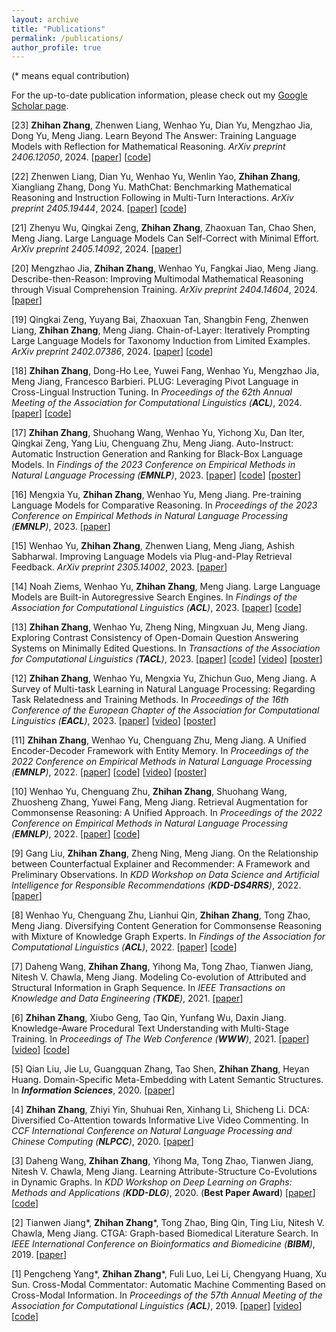 ```yaml
---
layout: archive
title: "Publications"
permalink: /publications/
author_profile: true
---
```


(* means equal contribution)

For the up-to-date publication information, please check out my [Google Scholar page](https://scholar.google.com/citations?user=7dcunDUAAAAJ&hl=en).

[23] **Zhihan Zhang**, Zhenwen Liang, Wenhao Yu, Dian Yu, Mengzhao Jia, Dong Yu, Meng Jiang. Learn Beyond The Answer: Training Language Models with Reflection for Mathematical Reasoning. *ArXiv preprint 2406.12050*, 2024. \[[paper](https://arxiv.org/abs/2406.12050)] \[[code](https://github.com/ytyz1307zzh/RefAug)]

[22] Zhenwen Liang, Dian Yu, Wenhao Yu, Wenlin Yao, **Zhihan Zhang**, Xiangliang Zhang, Dong Yu. MathChat: Benchmarking Mathematical Reasoning and Instruction Following in Multi-Turn Interactions. *ArXiv preprint 2405.19444*, 2024. \[[paper](https://arxiv.org/abs/2405.19444)] \[[code](https://github.com/Zhenwen-NLP/MathChat)]

[21] Zhenyu Wu, Qingkai Zeng, **Zhihan Zhang**, Zhaoxuan Tan, Chao Shen, Meng Jiang. Large Language Models Can Self-Correct with Minimal Effort. *ArXiv preprint 2405.14092*, 2024. \[[paper](https://arxiv.org/abs/2405.14092)]

[20] Mengzhao Jia, **Zhihan Zhang**, Wenhao Yu, Fangkai Jiao, Meng Jiang. Describe-then-Reason: Improving Multimodal Mathematical Reasoning through Visual Comprehension Training. *ArXiv preprint 2404.14604*, 2024. \[[paper](https://arxiv.org/abs/2404.14604)]

[19] Qingkai Zeng, Yuyang Bai, Zhaoxuan Tan, Shangbin Feng, Zhenwen Liang, **Zhihan Zhang**, Meng Jiang. Chain-of-Layer: Iteratively Prompting Large Language Models for Taxonomy Induction from Limited Examples. *ArXiv preprint 2402.07386*, 2024. \[[paper](https://arxiv.org/abs/2402.07386)] \[[code](https://github.com/QingkaiZeng/Chain-of-Layer)]

[18] **Zhihan Zhang**, Dong-Ho Lee, Yuwei Fang, Wenhao Yu, Mengzhao Jia, Meng Jiang, Francesco Barbieri. PLUG: Leveraging Pivot Language in Cross-Lingual Instruction Tuning. In *Proceedings of the 62th Annual Meeting of the Association for Computational Linguistics (**ACL**)*, 2024. \[[paper](https://arxiv.org/abs/2311.08711)] \[[code](https://github.com/ytyz1307zzh/PLUG)]

[17] **Zhihan Zhang**, Shuohang Wang, Wenhao Yu, Yichong Xu, Dan Iter, Qingkai Zeng, Yang Liu, Chenguang Zhu, Meng Jiang. Auto-Instruct: Automatic Instruction Generation and Ranking for Black-Box Language Models. In *Findings of the 2023 Conference on Empirical Methods in Natural Language Processing (**EMNLP**)*, 2023. \[[paper](https://arxiv.org/abs/2310.13127)] \[[code](https://github.com/ytyz1307zzh/Auto-Instruct)] \[[poster](https://drive.google.com/file/d/1wmpvfAMJoNtW7-WKqU_UnoWoKxHIsdlG/view?usp=sharing)]

[16] Mengxia Yu, **Zhihan Zhang**, Wenhao Yu, Meng Jiang. Pre-training Language Models for Comparative Reasoning. In *Proceedings of the 2023 Conference on Empirical Methods in Natural Language Processing (**EMNLP**)*, 2023. \[[paper](https://arxiv.org/abs/2305.14457)]

[15] Wenhao Yu, **Zhihan Zhang**, Zhenwen Liang, Meng Jiang, Ashish Sabharwal. Improving Language Models via Plug-and-Play Retrieval Feedback. *ArXiv preprint 2305.14002*, 2023. \[[paper](https://arxiv.org/abs/2305.14002)]

[14] Noah Ziems, Wenhao Yu, **Zhihan Zhang**, Meng Jiang. Large Language Models are Built-in Autoregressive Search Engines. In *Findings of the Association for Computational Linguistics (**ACL**)*, 2023. \[[paper](https://arxiv.org/abs/2305.09612)] \[[code](https://github.com/Ziems/llm-url)]

[13] **Zhihan Zhang**, Wenhao Yu, Zheng Ning, Mingxuan Ju, Meng Jiang. Exploring Contrast Consistency of Open-Domain Question Answering Systems on Minimally Edited Questions. In *Transactions of the Association for Computational Linguistics (**TACL**)*, 2023. \[[paper](https://arxiv.org/abs/2305.14441)] \[[code](https://github.com/ytyz1307zzh/Minimally_Edited_Questions)] \[[video](https://drive.google.com/file/d/1o4z2ok_7HhJDHtNxYN1uHDKHTiipDeGo/view?usp=sharing)] \[[poster](https://drive.google.com/file/d/1BL2TRTc_d1YCw7JUxh5fvxORvACt9MFg/view?usp=sharing)]

[12] **Zhihan Zhang**, Wenhao Yu, Mengxia Yu, Zhichun Guo, Meng Jiang. A Survey of Multi-task Learning in Natural Language Processing: Regarding Task Relatedness and Training Methods. In *Proceedings of the 16th Conference of the European Chapter of the Association for Computational Linguistics (**EACL**)*, 2023. \[[paper](https://arxiv.org/abs/2204.03508)] [[video](https://drive.google.com/file/d/1yw0Zek437p-LljxClNVDeVnDxf2xIdy7/view?usp=sharing)] [[poster](https://drive.google.com/file/d/13RecLlxHA9bB8rnmkn4LbohKZWrPE5tr/view?usp=sharing)]

[11] **Zhihan Zhang**, Wenhao Yu, Chenguang Zhu, Meng Jiang. A Unified Encoder-Decoder Framework with Entity Memory. In *Proceedings of the 2022 Conference on Empirical Methods in Natural Language Processing (**EMNLP**)*, 2022. \[[paper](https://arxiv.org/abs/2210.03273)] \[[code](https://github.com/DM2-ND/EDMem)] \[[video](https://drive.google.com/file/d/1R7XJw5sMSzTxiVfxzt1jhW6Bu8udy6iT/view?usp=sharing)] \[[poster](https://drive.google.com/file/d/1o9k5YGW8mYsonXAPGSfqYqm8W7LEcD11/view?usp=sharing)]

[10] Wenhao Yu, Chenguang Zhu, **Zhihan Zhang**, Shuohang Wang, Zhuosheng Zhang, Yuwei Fang, Meng Jiang. Retrieval Augmentation for Commonsense Reasoning: A Unified Approach. In *Proceedings of the 2022 Conference on Empirical Methods in Natural Language Processing (**EMNLP**)*, 2022. \[[paper](https://arxiv.org/abs/2210.12887)] \[[code](https://github.com/wyu97/RACo)]

[9] Gang Liu, **Zhihan Zhang**, Zheng Ning, Meng Jiang. On the Relationship between Counterfactual Explainer and Recommender: A Framework and Preliminary Observations. In *KDD Workshop on Data Science and Artificial Intelligence for Responsible Recommendations (**KDD-DS4RRS**)*, 2022. \[[paper](https://arxiv.org/abs/2207.04317)] 

[8] Wenhao Yu, Chenguang Zhu, Lianhui Qin, **Zhihan Zhang**, Tong Zhao, Meng Jiang. Diversifying Content Generation for Commonsense Reasoning with Mixture of Knowledge Graph Experts. In *Findings of the Association for Computational Linguistics (**ACL**)*, 2022. \[[paper](https://aclanthology.org/2022.findings-acl.149)] \[[code](https://github.com/DM2-ND/MoKGE)]

[7] Daheng Wang, **Zhihan Zhang**, Yihong Ma, Tong Zhao, Tianwen Jiang, Nitesh V. Chawla, Meng Jiang. Modeling Co-evolution of Attributed and Structural Information in Graph Sequence. In *IEEE Transactions on Knowledge and Data Engineering (**TKDE**)*, 2021. \[[paper](http://www.meng-jiang.com/pubs/coevognn-tkde21/coevognn-tkde21-paper.pdf)]

[6] **Zhihan Zhang**, Xiubo Geng, Tao Qin, Yunfang Wu, Daxin Jiang. Knowledge-Aware Procedural Text Understanding with Multi-Stage Training. In *Proceedings of The Web Conference (**WWW**)*, 2021. \[[paper](https://arxiv.org/abs/2009.13199)] \[[video](https://drive.google.com/file/d/15sM0Zf8Mfqa0_iFY8LY7UnLcVBzPPMcX/view?usp=sharing)] \[[code](https://github.com/ytyz1307zzh/KOALA)]

[5] Qian Liu, Jie Lu, Guangquan Zhang, Tao Shen, **Zhihan Zhang**, Heyan Huang. Domain-Specific Meta-Embedding with Latent Semantic Structures. In ***Information Sciences***, 2020. \[[paper](https://www.sciencedirect.com/science/article/abs/pii/S002002552031029X)]

[4] **Zhihan Zhang**, Zhiyi Yin, Shuhuai Ren, Xinhang Li, Shicheng Li. DCA: Diversified Co-Attention towards Informative Live Video Commenting. In *CCF International Conference on Natural Language Processing and Chinese Computing (**NLPCC**)*, 2020. \[[paper](https://arxiv.org/abs/1911.02739)]

[3] Daheng Wang, **Zhihan Zhang**, Yihong Ma, Tong Zhao, Tianwen Jiang, Nitesh V. Chawla, Meng Jiang.  Learning Attribute-Structure Co-Evolutions in Dynamic Graphs. In *KDD Workshop on Deep Learning on Graphs: Methods and Applications (**KDD-DLG**)*, 2020. 
(**Best Paper Award**) \[[paper](http://www.meng-jiang.com/pubs/coevognns-dlg20/coevognns-dlg20-paper.pdf)] \[[code](https://github.com/DM2-ND/CoEvoGNN)]

[2] Tianwen Jiang\*, **Zhihan Zhang**\*, Tong Zhao, Bing Qin, Ting Liu, Nitesh V. Chawla, Meng Jiang. CTGA: Graph-based Biomedical Literature Search. In *IEEE International Conference on Bioinformatics and Biomedicine (**BIBM**)*, 2019. \[[paper](http://www.meng-jiang.com/pubs/ctga-bibm19/ctga-bibm19-paper.pdf)] 

[1] Pengcheng Yang\*, **Zhihan Zhang**\*, Fuli Luo, Lei Li, Chengyang Huang, Xu Sun. Cross-Modal Commentator: Automatic Machine Commenting Based on Cross-Modal Information. In *Proceedings of the 57th Annual Meeting of the Association for Computational Linguistics (**ACL**)*, 2019. \[[paper](https://www.aclweb.org/anthology/P19-1257/)] \[[video](http://www.livecongress.it/svmd/60B5FD70/62CD7DF0/fullVideo.mp4)] \[[code](https://github.com/ytyz1307zzh/CMAC)]
